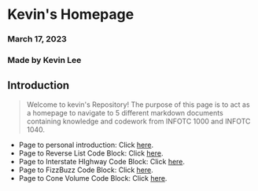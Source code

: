 
# Kevin's Homepage
### March 17, 2023
### Made by Kevin Lee

## Introduction

> Welcome to kevin's Repository! The purpose of this page is to act as a homepage to navigate to 5 different markdown documents containing knowledge and codework from INFOTC 1000 and INFOTC 1040.

* Page to personal introduction: Click [here](https://github.com/kevinkee99/Kevin-s-Repository-V.2/blob/9d5bca4f205d0abe22ee7306288853dcd1473a1a/Personal%20Introduction.md).
* Page to Reverse List Code Block: Click [here](https://github.com/kevinkee99/Kevin-s-Repository-V.2/blob/f2d5acb90f83b68041dc6d8142ace62ca1e6770b/Reverse%20List.md).
* Page to Interstate HIghway Code Block: Click [here](https://github.com/kevinkee99/Kevin-s-Repository-V.2/blob/9d5bca4f205d0abe22ee7306288853dcd1473a1a/Interstatehighway.md).
* Page to FizzBuzz Code Block: Click [here](FizzBuzz.md).
* Page to Cone Volume Code Block: Click [here](Cone_volume.md).
